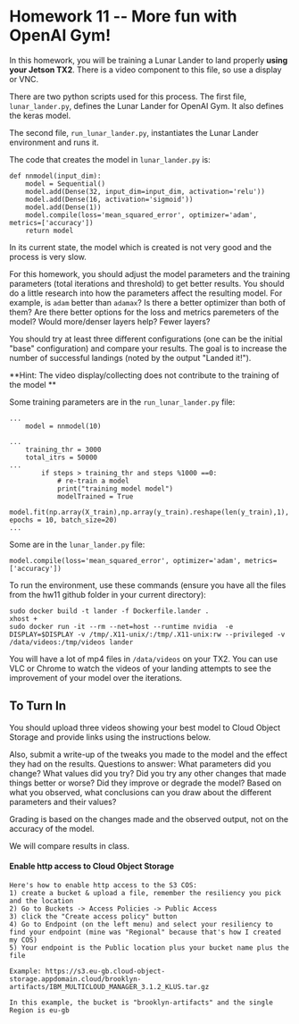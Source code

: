 # Homework 11 -- More fun with OpenAI Gym!

In this homework, you will be training a Lunar Lander to land properly **using your Jetson TX2**. There is a video component to this file, so use a display or VNC.

There are two python scripts used for this process. The first file, `lunar_lander.py`, defines the Lunar Lander for OpenAI Gym. It also defines the keras model.

The second file, `run_lunar_lander.py`, instantiates the Lunar Lander environment and runs it.

The code that creates the model in `lunar_lander.py` is:

```
def nnmodel(input_dim):
    model = Sequential()
    model.add(Dense(32, input_dim=input_dim, activation='relu'))
    model.add(Dense(16, activation='sigmoid'))
    model.add(Dense(1))
    model.compile(loss='mean_squared_error', optimizer='adam', metrics=['accuracy'])
    return model
```
 
In its current state, the model which is created is not very good and the process is very slow.

For this homework, you should adjust the model parameters and the training parameters (total iterations and threshold) to get better results. You should do a little research into how the parameters affect the resulting model. For example, is `adam` better than `adamax`? Is there a better optimizer than both of them? Are there better options for the loss and metrics paremeters of the model? Would more/denser layers help? Fewer layers?

You should try at least three different configurations (one can be the initial "base" configuration) and compare your results. The goal is to increase the number of successful landings (noted by the output "Landed it!").

**Hint: The video display/collecting does not contribute to the training of the model **

Some training parameters are in the `run_lunar_lander.py` file:

```
...
    model = nnmodel(10)

...
    training_thr = 3000
    total_itrs = 50000
...
        if steps > training_thr and steps %1000 ==0:
            # re-train a model
            print("training model model")
            modelTrained = True
            model.fit(np.array(X_train),np.array(y_train).reshape(len(y_train),1), epochs = 10, batch_size=20)
...

``` 

Some are in the `lunar_lander.py` file:

```
model.compile(loss='mean_squared_error', optimizer='adam', metrics=['accuracy'])
```

To run the environment, use these commands (ensure you have all the files from the hw11 github folder in your current directory):

```
sudo docker build -t lander -f Dockerfile.lander .
xhost +
sudo docker run -it --rm --net=host --runtime nvidia  -e DISPLAY=$DISPLAY -v /tmp/.X11-unix/:/tmp/.X11-unix:rw --privileged -v /data/videos:/tmp/videos lander
```

You will have a lot of mp4 files in `/data/videos` on your TX2. You can use VLC or Chrome to watch the videos of your landing attempts to see the improvement of your model over the iterations.

## To Turn In
You should upload three videos showing your best model to Cloud Object Storage and provide links using the instructions below.

Also, submit a write-up of the tweaks you made to the model and the effect they had on the results. 
Questions to answer:
What parameters did you change? 
What values did you try?
Did you try any other changes that made things better or worse?
Did they improve or degrade the model?
Based on what you observed, what conclusions can you draw about the different parameters and their values? 

Grading is based on the changes made and the observed output, not on the accuracy of the model.

We will compare results in class.


#### Enable http access to Cloud Object Storage

```
Here's how to enable http access to the S3 COS:
1) create a bucket & upload a file, remember the resiliency you pick and the location
2) Go to Buckets -> Access Policies -> Public Access
3) click the "Create access policy" button
4) Go to Endpoint (on the left menu) and select your resiliency to find your endpoint (mine was "Regional" because that's how I created my COS)
5) Your endpoint is the Public location plus your bucket name plus the file

Example: https://s3.eu-gb.cloud-object-storage.appdomain.cloud/brooklyn-artifacts/IBM_MULTICLOUD_MANAGER_3.1.2_KLUS.tar.gz

In this example, the bucket is "brooklyn-artifacts" and the single Region is eu-gb
```
